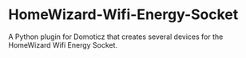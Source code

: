 # HomeWizard-Wifi-Energy-Socket
A Python plugin for Domoticz that creates several devices for the HomeWizard Wifi Energy Socket.
